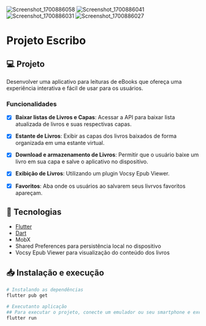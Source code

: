 
![Screenshot_1700886058](https://github.com/Salops/projeto-escribo/assets/104448348/dc0025db-e3d8-4a50-9ce7-1c9e82e25116)
![Screenshot_1700886041](https://github.com/Salops/projeto-escribo/assets/104448348/7dbb1c90-0ee5-4d28-9521-ae469335e4c2)
![Screenshot_1700886031](https://github.com/Salops/projeto-escribo/assets/104448348/5b98f460-a7ca-45ef-be60-06a9fa4bdb71)
![Screenshot_1700886027](https://github.com/Salops/projeto-escribo/assets/104448348/93ec3c93-8089-4aa4-b9ad-f982a617accc)


# Projeto Escribo 

## 💻 Projeto

Desenvolver uma aplicativo para leituras de eBooks que ofereça uma experiência interativa e fácil de usar para os usuários.

### Funcionalidades

- [x] **Baixar listas de Livros e Capas**: Acessar a API para baixar lista atualizada de livros e suas respectivas capas.

- [x] **Estante de Livros**: Exibir as capas dos livros baixados de forma organizada em uma estante virtual.

- [x] **Download e armazenamento de Livros**: Permitir que o usuário baixe um livro em sua capa e salve o aplicativo no dispositivo.

- [x] **Exibição de Livros**: Utilizando um plugin Vocsy Epub Viewer.

- [x] **Favoritos**: Aba onde os usuários ao salvarem seus livrvos favoritos apareçam.


## :rocket: Tecnologias

-  [Flutter](https://docs.flutter.dev/)
-  [Dart](https://dart.dev/)
-  MobX
-  Shared Preferences para persistência local no dispositivo
-  Vocsy Epub Viewer para visualização do conteúdo dos livros

## 📥 Instalação e execução

```bash
# Instalando as dependências
flutter pub get

# Executanto aplicação
## Para executar o projeto, conecte um emulador ou seu smartphone e execute:
flutter run

```
